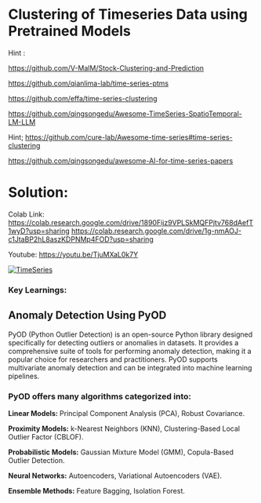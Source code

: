 # Clustering of Timeseries Data using Pretrained Models 

Hint : 

https://github.com/V-MalM/Stock-Clustering-and-Prediction

https://github.com/qianlima-lab/time-series-ptms

https://github.com/effa/time-series-clustering

https://github.com/qingsongedu/Awesome-TimeSeries-SpatioTemporal-LM-LLM

Hint; https://github.com/cure-lab/Awesome-time-series#time-series-clustering

https://github.com/qingsongedu/awesome-AI-for-time-series-papers

# Solution:

Colab Link: https://colab.research.google.com/drive/1890Fijz9VPLSkMQFPjtv768dAefT1wyD?usp=sharing 
            https://colab.research.google.com/drive/1g-nmAOJ-c1JtaBP2hL8aszKDPNMp4FOD?usp=sharing

Youtube: https://youtu.be/TjuMXaL0k7Y 

[![TimeSeries](https://img.youtube.com/vi/TjuMXaL0k7Y/0.jpg)](https://www.youtube.com/watch?v=TjuMXaL0k7Y) 

### Key Learnings:

## Anomaly Detection Using PyOD
PyOD (Python Outlier Detection) is an open-source Python library designed specifically for detecting outliers or anomalies in datasets. It provides a comprehensive suite of tools for performing anomaly detection, making it a popular choice for researchers and practitioners. PyOD supports multivariate anomaly detection and can be integrated into machine learning pipelines.

### PyOD offers many algorithms categorized into:

**Linear Models:** Principal Component Analysis (PCA), Robust Covariance.

**Proximity Models:** k-Nearest Neighbors (KNN), Clustering-Based Local Outlier Factor (CBLOF).

**Probabilistic Models:** Gaussian Mixture Model (GMM), Copula-Based Outlier Detection.

**Neural Networks:** Autoencoders, Variational Autoencoders (VAE).

**Ensemble Methods:** Feature Bagging, Isolation Forest.






